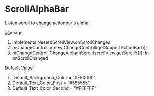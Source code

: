 # ScrollAlphaBar
Listen scroll to change actionbar's alpha.

![image](https://github.com/ShengHsu/ScrollAlphaBar/blob/master/demo.gif)


1. implements NestedScrollView.onScrollChanged
2. mChangeControll = new ChangeControll(getSupportActionBar());
3. mChangeControll.ChangeAlphaInScroll(scrollView.getScrollY());  in onScrollChanged

Default Value:
1. Default_Background_Color = "#FF0000"
2. Default_Text_Color_First = "#555555"
3. Default_Text_Color_Second = "#FFFFFF"
